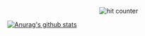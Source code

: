 <div align="center">
<p></p>
<img src="https://profile-counter.glitch.me/Abhineel-Nandi/count.svg" alt="hit counter" align="center">
</div>

[![Anurag's github stats](https://github-readme-stats.vercel.app/api?username=Abhineel-Nandi)](https://github.com/Abhineel-Nandi/github-readme-stats)

